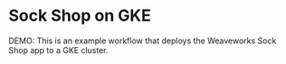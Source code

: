 # Sock Shop on GKE 

DEMO: This is an example workflow that deploys the Weaveworks Sock Shop app to a GKE cluster.
